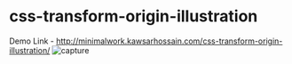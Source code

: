 # css-transform-origin-illustration
Demo Link - http://minimalwork.kawsarhossain.com/css-transform-origin-illustration/
![capture](https://user-images.githubusercontent.com/38612699/45925512-af01ba80-bf38-11e8-80b3-8854a91fd399.PNG)
